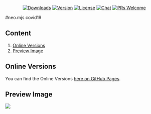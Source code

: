 <p align="center">
  <a href="https://npmcharts.com/compare/covid19-gallery?minimal=true"><img src="https://img.shields.io/npm/dm/covid19-gallery.svg" alt="Downloads"></a>
  <a href="https://www.npmjs.com/package/covid19-gallery"><img src="https://img.shields.io/npm/v/covid19-gallery.svg" alt="Version"></a>
  <a href="https://www.npmjs.com/package/covid19-gallery"><img src="https://img.shields.io/npm/l/covid19-gallery.svg" alt="License"></a>
  <a href="https://discord.gg/6p8paPq"><img src="https://img.shields.io/discord/656620537514164249?label=discord%20chat" alt="Chat"></a>
  <a href="./CONTRIBUTING.md"><img src="https://img.shields.io/badge/PRs-welcome-green.svg" alt="PRs Welcome"></a>
</p>

#neo.mjs covid19

## Content
1.  <a href="#online-versions">Online Versions</a>
2.  <a href="#preview-image">Preview Image</a>

## Online Versions
You can find the Online Versions <a href="https://neomjs.github.io/pages/">here on GitHub Pages</a>.

## Preview Image
<img src="https://raw.githubusercontent.com/neomjs/pages/master/resources/images/covid_gallery.png">
